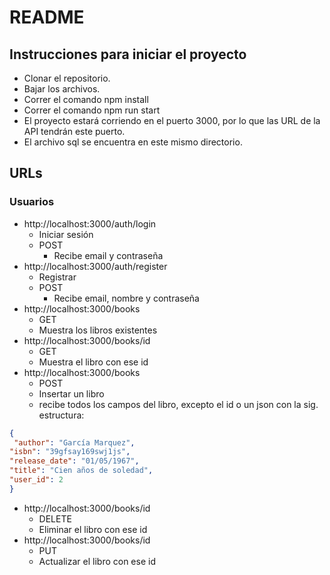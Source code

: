 # README
 
## Instrucciones para iniciar el proyecto

* Clonar el repositorio.
* Bajar los archivos.
* Correr el comando npm install
* Correr el comando npm run start
* El proyecto estará corriendo en el puerto 3000, por lo que las URL de la API tendrán este puerto.
* El archivo sql se encuentra en este mismo directorio.

## URLs

### Usuarios
* http://localhost:3000/auth/login
  * Iniciar sesión
  * POST
    * Recibe email y contraseña
* http://localhost:3000/auth/register
  * Registrar
  * POST
    * Recibe email, nombre y contraseña
* http://localhost:3000/books
  * GET
  * Muestra los libros existentes
* http://localhost:3000/books/id
  * GET
  * Muestra el libro con ese id
* http://localhost:3000/books
  * POST
  * Insertar un libro
  * recibe todos los campos del libro, excepto el id o un json con la sig. estructura:

```json
{
 "author": "García Marquez",
"isbn": "39gfsay169swj1js",
"release_date": "01/05/1967",
"title": "Cien años de soledad",
"user_id": 2
}
```

* http://localhost:3000/books/id
  * DELETE
  * Eliminar el libro con ese id
* http://localhost:3000/books/id
  * PUT
  * Actualizar el libro con ese id
